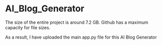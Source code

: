 # AI_Blog_Generator

The size of the entire project is around 7.2 GB. Github has a maximum capacity for file sizes. 

As a result, I have uploaded the main app.py file for this AI Blog Generator
